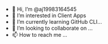 - 👋 Hi, I’m @aj19983164545
- 👀 I’m interested in Client Apps
- 🌱 I’m currently learning GitHub CLI...
- 💞️ I’m looking to collaborate on ...
- 📫 How to reach me ...

<!---
aj19983164545/aj19983164545 is a ✨ special ✨ repository because its `README.md` (this file) appears on your GitHub profile.
You can click the Preview link to take a look at your changes.
--->
